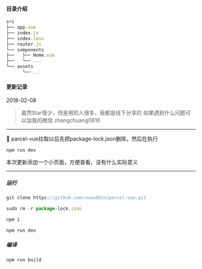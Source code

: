 #### 目录介绍
```js
src
├── app.vue
├── index.js
├── index.less
├── router.js
└── components
├──   ├── Home.vue
├──   └── ...
└── assets
      └── ...
```


#### 更新记录

2018-02-08

> 虽然Star很少，但是用的人很多，我都是线下分享的
> 如果遇到什么问题可以加我的微信 zhangchuang0816

---

parcel-vue拉取以后先把package-lock.json删除，然后在执行

`npm run dev`

本次更新添加一个小页面，方便查看，没有什么实际意义

---

##### 运行
```js
git clone https://github.com/vueadmin/parcel-vue.git

sudo rm -r package-lock.json

npm i

npm run dev
```

##### 编译
```js
npm run build
```
